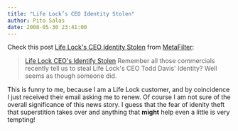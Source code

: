 ```yaml
---
title: "Life Lock’s CEO Identity Stolen"
author: Pito Salas
date: 2008-05-30 23:41:00
---
```



Check this post [Life Lock's CEO Identity
Stolen](<http://www.metafilter.com/72057/Life-Locks-CEO-Identity-Stolen>) from
[MetaFilter](<http://xml.metafilter.com/rss.xml>):

> [Life Lock CEO's Identify
> Stolen](<http://www.cnn.com/2008/CRIME/05/22/lifelock.flap.ap/>) Remember
> all those commercials recently tell us to steal Life Lock's CEO Todd Davis'
> Identity? Well seems as though someone did.

This is funny to me, because I am a Life Lock customer, and by coincidence I
just received their email asking me to renew. Of course I am not sure of the
overall significance of this news story. I guess that the fear of idenity
theft that superstition takes over and anything that **might** help even a
little is very tempting!


